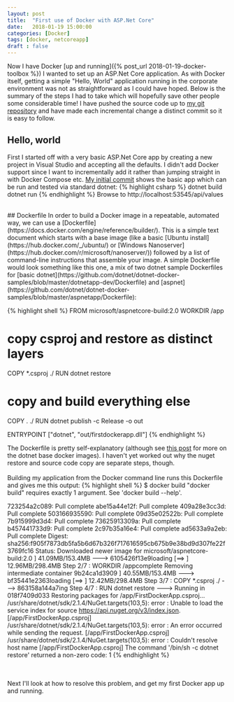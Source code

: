 ```yaml
---
layout: post
title:  "First use of Docker with ASP.Net Core"
date:   2018-01-19 15:00:00
categories: [Docker]
tags: [docker, netcoreapp]
draft : false
---
```

Now I have Docker [up and running]({% post_url 2018-01-19-docker-toolbox %}) I wanted to set up an ASP.Net Core application. As with Docker itself, getting a simple "Hello, World" application running in the corporate environment was not as straightforward as I could have hoped. Below is the summary of the steps I had to take which will hopefully save other people some considerable time! I have pushed the source code up to [my git repository](https://github.com/MorganPeat/FirstDockerApp/) and have made each incremental change a distinct commit so it is easy to follow.

## Hello, world
First I started off with a very basic ASP.Net Core app by creating a new project in Visual Studio and accepting all the defaults. I didn't add Docker support since I want to incrementally add it rather than jumping straight in with Docker Compose etc.
[My initial commit](https://github.com/MorganPeat/FirstDockerApp/commit/beb9afa78b5b2c1fb21974b8b5ffea2e33ff1dcb) shows the basic app which can be run and tested via standard dotnet:
{% highlight csharp %}
dotnet build
dotnet run
{% endhighlight %}
Browse to http://localhost:53545/api/values

<br/>
## Dockerfile
In order to build a Docker image in a repeatable, automated way, we can use a [Dockerfile](https://docs.docker.com/engine/reference/builder/). This is a simple text document which starts with a base image (like a basic [Ubuntu install](https://hub.docker.com/_/ubuntu/) or [Windows Nanoserver](https://hub.docker.com/r/microsoft/nanoserver/)) followed by a list of command-line instructions that assemble your image. A simple Dockerfile would look something like this one, a mix of two dotnet sample Dockerfiles for [basic dotnet](https://github.com/dotnet/dotnet-docker-samples/blob/master/dotnetapp-dev/Dockerfile) and [aspnet](https://github.com/dotnet/dotnet-docker-samples/blob/master/aspnetapp/Dockerfile):

{% highlight shell %}
FROM microsoft/aspnetcore-build:2.0
WORKDIR /app

# copy csproj and restore as distinct layers
COPY *.csproj ./
RUN dotnet restore

# copy and build everything else
COPY . ./
RUN dotnet publish -c Release -o out

ENTRYPOINT ["dotnet", "out/firstdockerapp.dll"]
{% endhighlight %}

The Dockerfile is pretty self-explanatory (although see [this post](2018-01-22-dotnet-docker-base-images) for more on the dotnet base docker images). I haven't yet worked out why the nuget restore and source code copy are separate steps, though.
<br/>
<br/>
Building my application from the Docker command line runs this Dockerfile and gives me this output:
{% highlight shell %}
$ docker build
"docker build" requires exactly 1 argument.
See 'docker build --help'.

723254a2c089: Pull complete
abe15a44e12f: Pull complete
409a28e3cc3d: Pull complete
503166935590: Pull complete
09d35e02522b: Pull complete
7b915999d3d4: Pull complete
73625913309a: Pull complete
b457441733d9: Pull complete
2c97b35a16e4: Pull complete
ad5633a9a2eb: Pull complete
Digest: sha256:f905f7873db5fa5b6d67b326f717616595cb675b9e38bd9d307fe22f3769fc16
Status: Downloaded newer image for microsoft/aspnetcore-build:2.0             ]  41.09MB/153.4MB
 ---> 6105426f13e9loading [==>                                                ]  12.96MB/298.4MB
Step 2/7 : WORKDIR /appcomplete
Removing intermediate container 9b24ca1d3909                                  ]  40.55MB/153.4MB
 ---> bf35441e2363loading [==>                                                ]  12.42MB/298.4MB
Step 3/7 : COPY *.csproj ./
 ---> 863158a144a7ing
Step 4/7 : RUN dotnet restore
 ---> Running in 018f7409d033
  Restoring packages for /app/FirstDockerApp.csproj...
/usr/share/dotnet/sdk/2.1.4/NuGet.targets(103,5): error : Unable to load the service index for source https://api.nuget.org/v3/index.json. [/app/FirstDockerApp.csproj]
/usr/share/dotnet/sdk/2.1.4/NuGet.targets(103,5): error :   An error occurred while sending the request. [/app/FirstDockerApp.csproj]
/usr/share/dotnet/sdk/2.1.4/NuGet.targets(103,5): error :   Couldn't resolve host name [/app/FirstDockerApp.csproj]
The command '/bin/sh -c dotnet restore' returned a non-zero code: 1
{% endhighlight %}

<br/>
<br/>
Next I'll look at how to resolve this problem, and get my first Docker app up and running.
<br/>
